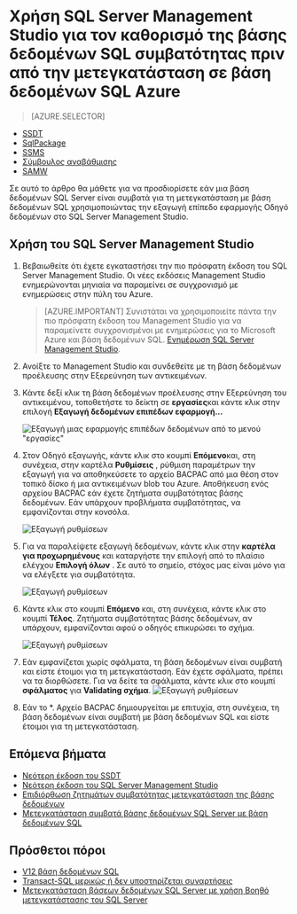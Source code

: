 <properties
   pageTitle="Χρήση SQL Server Management Studio για τον καθορισμό της βάσης δεδομένων SQL συμβατότητας πριν από την μετεγκατάσταση σε βάση δεδομένων SQL Azure | Microsoft Azure"
   description="Azure βάση δεδομένων Microsoft SQL, μετεγκατάσταση της βάσης δεδομένων, βάση δεδομένων SQL συμβατότητα, εξαγωγή δεδομένων επίπεδο Οδηγός εφαρμογών"
   services="sql-database"
   documentationCenter=""
   authors="CarlRabeler"
   manager="jhubbard"
   editor=""/>

<tags
   ms.service="sql-database"
   ms.devlang="NA"
   ms.topic="article"
   ms.tgt_pltfrm="NA"
   ms.workload="sqldb-migrate"
   ms.date="08/29/2016"
   ms.author="carlrab"/>

# <a name="use-sql-server-management-studio-to-determine-sql-database-compatibility-before-migration-to-azure-sql-database"></a>Χρήση SQL Server Management Studio για τον καθορισμό της βάσης δεδομένων SQL συμβατότητας πριν από την μετεγκατάσταση σε βάση δεδομένων SQL Azure

> [AZURE.SELECTOR]
- [SSDT](sql-database-cloud-migrate-fix-compatibility-issues-ssdt.md)
- [SqlPackage](sql-database-cloud-migrate-determine-compatibility-sqlpackage.md)
- [SSMS](sql-database-cloud-migrate-determine-compatibility-ssms.md)
- [Σύμβουλος αναβάθμισης](http://www.microsoft.com/download/details.aspx?id=48119)
- [SAMW](sql-database-cloud-migrate-fix-compatibility-issues.md)
 
Σε αυτό το άρθρο θα μάθετε για να προσδιορίσετε εάν μια βάση δεδομένων SQL Server είναι συμβατά για τη μετεγκατάσταση με βάση δεδομένων SQL χρησιμοποιώντας την εξαγωγή επίπεδο εφαρμογής Οδηγό δεδομένων στο SQL Server Management Studio.

## <a name="using-sql-server-management-studio"></a>Χρήση του SQL Server Management Studio

1. Βεβαιωθείτε ότι έχετε εγκαταστήσει την πιο πρόσφατη έκδοση του SQL Server Management Studio. Οι νέες εκδόσεις Management Studio ενημερώνονται μηνιαία να παραμείνει σε συγχρονισμό με ενημερώσεις στην πύλη του Azure.

     > [AZURE.IMPORTANT] Συνιστάται να χρησιμοποιείτε πάντα την πιο πρόσφατη έκδοση του Management Studio για να παραμείνετε συγχρονισμένοι με ενημερώσεις για το Microsoft Azure και βάση δεδομένων SQL. [Ενημέρωση SQL Server Management Studio](https://msdn.microsoft.com/library/mt238290.aspx).

2. Ανοίξτε το Management Studio και συνδεθείτε με τη βάση δεδομένων προέλευσης στην Εξερεύνηση των αντικειμένων.
3. Κάντε δεξί κλικ τη βάση δεδομένων προέλευσης στην Εξερεύνηση του αντικειμένου, τοποθετήστε το δείκτη σε **εργασίες**και κάντε κλικ στην επιλογή **Εξαγωγή δεδομένων επιπέδων εφαρμογή...**

    ![Εξαγωγή μιας εφαρμογής επιπέδων δεδομένων από το μενού "εργασίες"](./media/sql-database-cloud-migrate/TestForCompatibilityUsingSSMS01.png)

4. Στον Οδηγό εξαγωγής, κάντε κλικ στο κουμπί **Επόμενο**και, στη συνέχεια, στην καρτέλα **Ρυθμίσεις** , ρύθμιση παραμέτρων την εξαγωγή για να αποθηκεύσετε το αρχείο BACPAC από μια θέση στον τοπικό δίσκο ή μια αντικειμένων blob του Azure. Αποθήκευση ενός αρχείου BACPAC εάν έχετε ζητήματα συμβατότητας βάσης δεδομένων. Εάν υπάρχουν προβλήματα συμβατότητας, να εμφανίζονται στην κονσόλα.

    ![Εξαγωγή ρυθμίσεων](./media/sql-database-cloud-migrate/TestForCompatibilityUsingSSMS02.png)

5. Για να παραλείψετε εξαγωγή δεδομένων, κάντε κλικ στην **καρτέλα για προχωρημένους** και καταργήστε την επιλογή από το πλαίσιο ελέγχου **Επιλογή όλων** . Σε αυτό το σημείο, στόχος μας είναι μόνο για να ελέγξετε για συμβατότητα.

    ![Εξαγωγή ρυθμίσεων](./media/sql-database-cloud-migrate/TestForCompatibilityUsingSSMS03.png)

6. Κάντε κλικ στο κουμπί **Επόμενο** και, στη συνέχεια, κάντε κλικ στο κουμπί **Τέλος**. Ζητήματα συμβατότητας βάσης δεδομένων, αν υπάρχουν, εμφανίζονται αφού ο οδηγός επικυρώσει το σχήμα.

    ![Εξαγωγή ρυθμίσεων](./media/sql-database-cloud-migrate/TestForCompatibilityUsingSSMS04.png)

7. Εάν εμφανίζεται χωρίς σφάλματα, τη βάση δεδομένων είναι συμβατή και είστε έτοιμοι για τη μετεγκατάσταση. Εάν έχετε σφάλματα, πρέπει να τα διορθώσετε. Για να δείτε τα σφάλματα, κάντε κλικ στο κουμπί **σφάλματος** για **Validating σχήμα**. 
    ![Εξαγωγή ρυθμίσεων](./media/sql-database-cloud-migrate/TestForCompatibilityUsingSSMS05.png)

8.  Εάν το *. Αρχείο BACPAC δημιουργείται με επιτυχία, στη συνέχεια, τη βάση δεδομένων είναι συμβατή με βάση δεδομένων SQL και είστε έτοιμοι για τη μετεγκατάσταση.

## <a name="next-steps"></a>Επόμενα βήματα

- [Νεότερη έκδοση του SSDT](https://msdn.microsoft.com/library/mt204009.aspx)
- [Νεότερη έκδοση του SQL Server Management Studio](https://msdn.microsoft.com/library/mt238290.aspx)
- [Επιδιόρθωση ζητημάτων συμβατότητας μετεγκατάσταση της βάσης δεδομένων](sql-database-cloud-migrate.md#fix-database-migration-compatibility-issues)
- [Μετεγκατάσταση συμβατά βάσης δεδομένων SQL Server με βάση δεδομένων SQL](sql-database-cloud-migrate.md#migrate-a-compatible-sql-server-database-to-sql-database)

## <a name="additional-resources"></a>Πρόσθετοι πόροι

- [V12 βάση δεδομένων SQL](sql-database-v12-whats-new.md)
- [Transact-SQL μερικώς ή δεν υποστηρίζεται συναρτήσεις](sql-database-transact-sql-information.md)
- [Μετεγκατάσταση βάσεων δεδομένων SQL Server με χρήση Βοηθό μετεγκατάστασης του SQL Server](http://blogs.msdn.com/b/ssma/)
